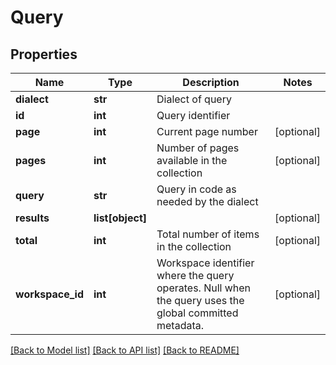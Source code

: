 # Query

## Properties
Name | Type | Description | Notes
------------ | ------------- | ------------- | -------------
**dialect** | **str** | Dialect of query | 
**id** | **int** | Query identifier | 
**page** | **int** | Current page number | [optional] 
**pages** | **int** | Number of pages available in the collection | [optional] 
**query** | **str** | Query in code as needed by the dialect | 
**results** | **list[object]** |  | [optional] 
**total** | **int** | Total number of items in the collection | [optional] 
**workspace_id** | **int** | Workspace identifier where the query operates. Null when the query uses the global committed metadata. | [optional] 

[[Back to Model list]](../README.md#documentation-for-models) [[Back to API list]](../README.md#documentation-for-api-endpoints) [[Back to README]](../README.md)



